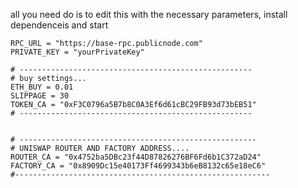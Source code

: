 all you need do is to edit this with the necessary parameters, install dependenceis and start

```
RPC_URL = "https://base-rpc.publicnode.com"
PRIVATE_KEY = "yourPrivateKey"

# ----------------------------------------------------
# buy settings...
ETH_BUY = 0.01
SLIPPAGE = 30
TOKEN_CA = "0xF3C0796a5B7b8C0A3Ef6d61cBC29FB93d73bEB51"
# ----------------------------------------------------


# -----------------------------------------------------
# UNISWAP ROUTER AND FACTORY ADDRESS....
ROUTER_CA = "0x4752ba5DBc23f44D87826276BF6Fd6b1C372aD24"
FACTORY_CA = "0x8909Dc15e40173Ff4699343b6eB8132c65e18eC6"
#---------------------------------------------------------
```
